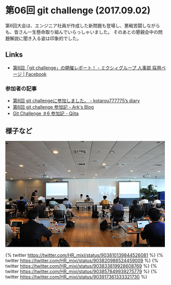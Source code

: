 # 第06回 git challenge (2017.09.02)

第6回大会は、エンジニア社員が作成した新問題も登場し、悪戦苦闘しながらも、皆さん一生懸命取り組んでいらっしゃいました。
そのあとの懇親会中の問題解説に聞き入る姿は印象的でした。

## Links

- [第6回「git challenge」の開催レポート！ - ミクシィグループ 人事部 採用ページ | Facebook](https://www.facebook.com/mixihr/posts/1927690774153570)

### 参加者の記事

- [第6回 git challengeに参加しました。 - kotarou777775’s diary](http://kotarou777775.hatenablog.com/entry/2017/09/03/003921)
- [第6回 git challenge 参加記 - Ark's Blog](http://ark4rk.hatenablog.com/entry/2017/09/03/173836)
- [Git Challenge ＃6 参加記 - Qiita](http://qiita.com/SUZUKI_Masaya/items/70063c3ac3faace0da66)

## 様子など

![](../images/06/01.jpg)

{% twitter https://twitter.com/HR_mixi/status/903810139844526081 %}
{% twitter https://twitter.com/HR_mixi/status/903820986524459009 %}
{% twitter https://twitter.com/HR_mixi/status/903833819928608769 %}
{% twitter https://twitter.com/HR_mixi/status/903857849939275779 %}
{% twitter https://twitter.com/HR_mixi/status/903917361333321730 %}
